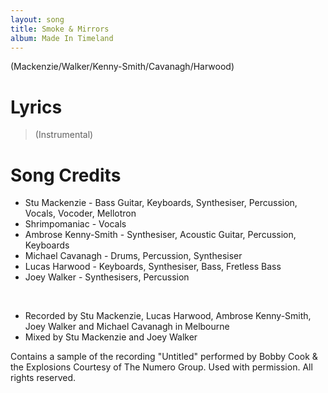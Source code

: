 ```yaml
---
layout: song
title: Smoke & Mirrors
album: Made In Timeland
---
```


(Mackenzie/Walker/Kenny-Smith/Cavanagh/Harwood)

# Lyrics

> (Instrumental)

# Song Credits

* Stu Mackenzie - Bass Guitar, Keyboards, Synthesiser, Percussion, Vocals, Vocoder, Mellotron
* Shrimpomaniac - Vocals
* Ambrose Kenny-Smith - Synthesiser, Acoustic Guitar, Percussion, Keyboards
* Michael Cavanagh - Drums, Percussion, Synthesiser
* Lucas Harwood - Keyboards, Synthesiser, Bass, Fretless Bass
* Joey Walker - Synthesisers, Percussion
<br>

* Recorded by Stu Mackenzie, Lucas Harwood, Ambrose Kenny-Smith, Joey Walker and Michael Cavanagh in Melbourne
* Mixed by Stu Mackenzie and Joey Walker

Contains a sample of the recording "Untitled" performed by Bobby Cook & the Explosions
Courtesy of The Numero Group. Used with permission. All rights reserved.
